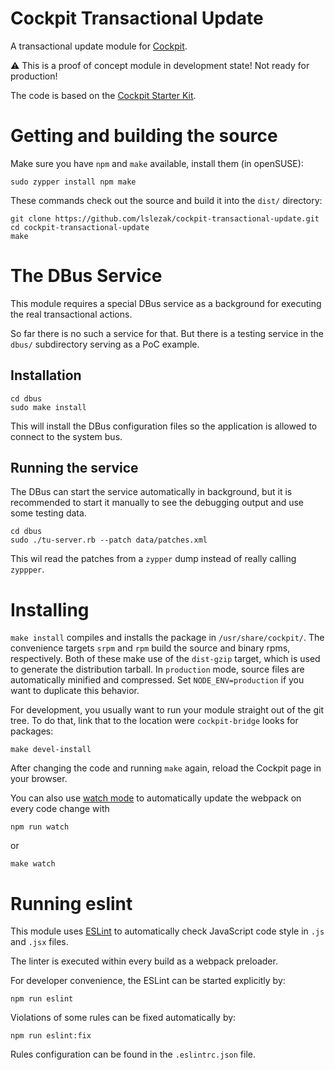 # Cockpit Transactional Update

A transactional update module for [Cockpit](http://www.cockpit-project.org).

:warning: This is a proof of concept module in development state!
Not ready for production!

The code is based on the [Cockpit Starter Kit](
https://github.com/cockpit-project/starter-kit).

# Getting and building the source

Make sure you have `npm` and `make` available, install them (in openSUSE):

```
sudo zypper install npm make
```

These commands check out the source and build it into the `dist/` directory:

```
git clone https://github.com/lslezak/cockpit-transactional-update.git
cd cockpit-transactional-update
make
```

# The DBus Service

This module requires a special DBus service as a background for executing the
real transactional actions.

So far there is no such a service for that. But there is a testing service
in the `dbus/` subdirectory serving as a PoC example.

## Installation

```
cd dbus
sudo make install
```

This will install the DBus configuration files so the application is allowed
to connect to the system bus.

## Running the service

The DBus can start the service automatically in background, but it is
recommended to start it manually to see the debugging output and use some
testing data.

```
cd dbus
sudo ./tu-server.rb --patch data/patches.xml
```

This wil read the patches from a `zypper` dump instead of really calling
`zyppper`.


# Installing

`make install` compiles and installs the package in `/usr/share/cockpit/`. The
convenience targets `srpm` and `rpm` build the source and binary rpms,
respectively. Both of these make use of the `dist-gzip` target, which is used
to generate the distribution tarball. In `production` mode, source files are
automatically minified and compressed. Set `NODE_ENV=production` if you want to
duplicate this behavior.

For development, you usually want to run your module straight out of the git
tree. To do that, link that to the location were `cockpit-bridge` looks for packages:

```
make devel-install
```

After changing the code and running `make` again, reload the Cockpit page in
your browser.

You can also use
[watch mode](https://webpack.js.org/guides/development/#using-watch-mode) to
automatically update the webpack on every code change with

```
npm run watch
```
or
```
make watch
```

# Running eslint

This module uses [ESLint](https://eslint.org/) to automatically check
JavaScript code style in `.js` and `.jsx` files.

The linter is executed within every build as a webpack preloader.

For developer convenience, the ESLint can be started explicitly by:

```
npm run eslint
```

Violations of some rules can be fixed automatically by:

```
npm run eslint:fix
```

Rules configuration can be found in the `.eslintrc.json` file.
